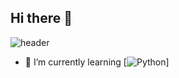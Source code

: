 ## Hi there 👋
![header](https://capsule-render.vercel.app/api?type=wave&color=A3DCBE&height=300&section=header&text=HI%20there&fontSize=90)

- 🌱 I’m currently learning  [![Python](https://img.shields.io/badge/Python-3776AB?style=flat-square&logo=Python&logoColor=white)]
<!--
**limhaeun/limhaeun** is a ✨ _special_ ✨ repository because its `README.md` (this file) appears on your GitHub profile.

Here are some ideas to get you started:

- 🔭 I’m currently working on ...
- 🌱 I’m currently learning [![Python](https://img.shields.io/badge/ Python-3776AB?style=flat-square&logo=Python&logoColor=white)  ![Docker](https://img.shields.io/badge/ Docker-2496ED?style=flat-square&logo=Docker&logoColor=white)]
- 👯 I’m looking to collaborate on ...
- 🤔 I’m looking for help with ...
- 💬 Ask me about ...
- 📫 How to reach me: ...
- 😄 Pronouns: ...
- ⚡ Fun fact: ...
-->
